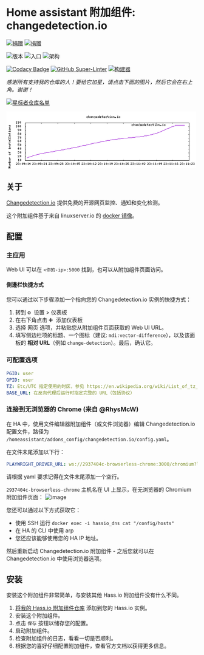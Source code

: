# Home assistant 附加组件: changedetection.io

[![捐赠][donation-badge]](https://www.buymeacoffee.com/alexbelgium)
[![捐赠][paypal-badge]](https://www.paypal.com/donate/?hosted_button_id=DZFULJZTP3UQA)

![版本](https://img.shields.io/badge/dynamic/json?label=Version&query=%24.version&url=https%3A%2F%2Fraw.githubusercontent.com%2Falexbelgium%2Fhassio-addons%2Fmaster%2Fchangedetection.io%2Fconfig.json)
![入口](https://img.shields.io/badge/dynamic/json?label=Ingress&query=%24.ingress&url=https%3A%2F%2Fraw.githubusercontent.com%2Falexbelgium%2Fhassio-addons%2Fmaster%2Fchangedetection.io%2Fconfig.json)
![架构](https://img.shields.io/badge/dynamic/json?color=success&label=Arch&query=%24.arch&url=https%3A%2F%2Fraw.githubusercontent.com%2Falexbelgium%2Fhassio-addons%2Fmaster%2Fchangedetection.io%2Fconfig.json)

[![Codacy Badge](https://app.codacy.com/project/badge/Grade/9c6cf10bdbba45ecb202d7f579b5be0e)](https://www.codacy.com/gh/alexbelgium/hassio-addons/dashboard?utm_source=github.com&utm_medium=referral&utm_content=alexbelgium/hassio-addons&utm_campaign=Badge_Grade)
[![GitHub Super-Linter](https://img.shields.io/github/actions/workflow/status/alexbelgium/hassio-addons/weekly-supelinter.yaml?label=Lint%20code%20base)](https://github.com/alexbelgium/hassio-addons/actions/workflows/weekly-supelinter.yaml)
[![构建器](https://img.shields.io/github/actions/workflow/status/alexbelgium/hassio-addons/onpush_builder.yaml?label=Builder)](https://github.com/alexbelgium/hassio-addons/actions/workflows/onpush_builder.yaml)

[donation-badge]: https://img.shields.io/badge/Buy%20me%20a%20coffee%20(no%20paypal)-%23d32f2f?logo=buy-me-a-coffee&style=flat&logoColor=white
[paypal-badge]: https://img.shields.io/badge/Buy%20me%20a%20coffee%20with%20Paypal-0070BA?logo=paypal&style=flat&logoColor=white

_感谢所有支持我的仓库的人！要给它加星，请点击下面的图片，然后它会在右上角。谢谢！_

[![星标者仓库名单](https://reporoster.com/stars/alexbelgium/hassio-addons)](https://github.com/alexbelgium/hassio-addons/stargazers)

![下载进展](https://raw.githubusercontent.com/alexbelgium/hassio-addons/master/changedetection.io/stats.png)

## 关于

[Changedetection.io](https://github.com/dgtlmoon/changedetection.io) 提供免费的开源网页监控、通知和变化检测。

这个附加组件基于来自 linuxserver.io 的 [docker 镜像](https://github.com/linuxserver/docker-changedetection.io)。

## 配置

### 主应用

Web UI 可以在 `<你的-ip>:5000` 找到，也可以从附加组件页面访问。

#### 側邊栏快捷方式

您可以通过以下步骤添加一个指向您的 Changedetection.io 实例的快捷方式：
1. 转到 <kbd>⚙ 设置</kbd> > <kbd>仪表板</kbd>
2. 在右下角点击 <kbd>➕ 添加仪表板</kbd>
3. 选择 <kbd>网页</kbd> 选项，并粘贴您从附加组件页面获取的 Web UI URL。
4. 填写侧边栏项的标题、一个图标（建议: `mdi:vector-difference`），以及该面板的 **相对 URL**（例如 `change-detection`）。最后，确认它。

### 可配置选项

```yaml
PGID: user
GPID: user
TZ: Etc/UTC 指定使用的时区，参见 https://en.wikipedia.org/wiki/List_of_tz_database_time_zones#List
BASE_URL: 在反向代理后运行时指定完整的 URL（包括协议）
```

### 连接到无浏览器的 Chrome (来自 @RhysMcW)

在 HA 中，使用文件编辑器附加组件（或文件浏览器）编辑 Changedetection.io 配置文件，路径为 `/homeassistant/addons_config/changedetection.io/config.yaml`。

在文件末尾添加以下行：
```yaml
PLAYWRIGHT_DRIVER_URL: ws://2937404c-browserless-chrome:3000/chromium?launch={"defaultViewport":{"height":720,"width":1280},"headless":false,"stealth":true}&blockAds=true
```

请根据 yaml 要求记得在文件末尾添加一个空行。

`2937404c-browserless-chrome` 主机名在 UI 上显示，在无浏览器的 Chromium 附加组件页面：
![image](https://github.com/user-attachments/assets/a63514f6-027a-4361-a33f-0d8f87461279)

您还可以通过以下方式获取它：
* 使用 SSH 运行 `docker exec -i hassio_dns cat "/config/hosts"`
* 在 HA 的 CLI 中使用 arp
* 您还应该能够使用您的 HA IP 地址。

然后重新启动 Changedetection.io 附加组件 - 之后您就可以在 Changedetection.io 中使用浏览器选项。

## 安装

安装这个附加组件非常简单，与安装其他 Hass.io 附加组件没有什么不同。

1. [将我的 Hass.io 附加组件仓库][repository] 添加到您的 Hass.io 实例。
1. 安装这个附加组件。
1. 点击 `保存` 按钮以储存您的配置。
1. 启动附加组件。
1. 检查附加组件的日志，看看一切是否顺利。
1. 根据您的喜好仔细配置附加组件，查看官方文档以获得更多信息。

[repository]: https://github.com/alexbelgium/hassio-addons